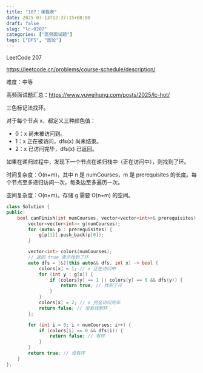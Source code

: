 ```yaml
---
title: "107：课程表"
date: 2025-07-13T12:37:15+08:00
draft: false
slug: "lc-0207"
categories: ["高频面试题"]
tags: ["DFS", "图论"]
---
```


LeetCode 207

https://leetcode.cn/problems/course-schedule/description/

难度：中等

高频面试题汇总：https://www.yuweihung.com/posts/2025/lc-hot/

三色标记法找环。

对于每个节点 x，都定义三种颜色值：

- 0：x 尚未被访问到。
- 1：x 正在被访问，dfs(x) 尚未结束。
- 2：x 已访问完毕，dfs(x) 已返回。

如果在递归过程中，发现下一个节点在递归栈中（正在访问中），则找到了环。

时间复杂度：O(n+m)，其中 n 是 numCourses，m 是 prerequisites 的长度。每个节点至多递归访问一次，每条边至多遍历一次。

空间复杂度：O(n+m)。存储 g 需要 O(n+m) 的空间。

<!--more-->

```cpp
class Solution {
public:
    bool canFinish(int numCourses, vector<vector<int>>& prerequisites) {
        vector<vector<int>> g(numCourses);
        for (auto& p : prerequisites) {
            g[p[1]].push_back(p[0]);
        }

        vector<int> colors(numCourses);
        // 返回 true 表示找到了环
        auto dfs = [&](this auto&& dfs, int x) -> bool {
            colors[x] = 1; // x 正在访问中
            for (int y : g[x]) {
                if (colors[y] == 1 || colors[y] == 0 && dfs(y)) {
                    return true; // 找到了环
                }
            }
            colors[x] = 2; // x 完全访问完毕
            return false; // 没有找到环
        };

        for (int i = 0; i < numCourses; i++) {
            if (colors[i] == 0 && dfs(i)) {
                return false; // 有环
            }
        }
        return true; // 没有环
    }
};
```
